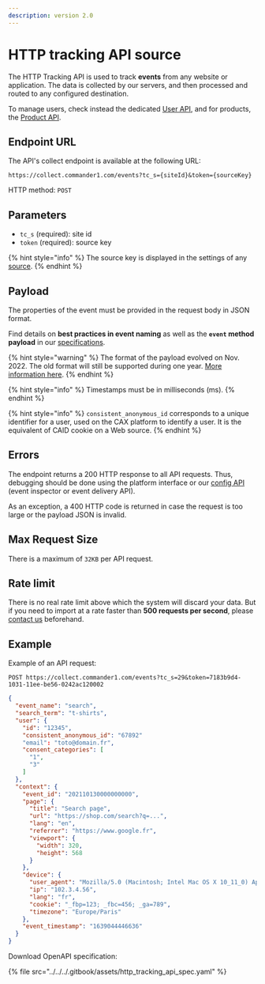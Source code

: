 ```yaml
---
description: version 2.0
---
```


# HTTP tracking API source

The HTTP Tracking API is used to track **events** from any website or application. The data is collected by our servers, and then processed and routed to any configured destination.

To manage users, check instead the dedicated [User API](import-crm-users.md), and for products, the [Product API](import-conversions/api-conversions-and-product-catalog.md).

## Endpoint URL

The API's collect endpoint is available at the following URL:

```
https://collect.commander1.com/events?tc_s={siteId}&token={sourceKey}
```

HTTP method: `POST`

## Parameters

* `tc_s` (required): site id
* `token` (required): source key

{% hint style="info" %}
The source key is displayed in the settings of any [source](../overview.md).
{% endhint %}

## Payload

The properties of the event must be provided in the request body in JSON format.

Find details on **best practices in event naming** as well as the **`event` method payload** in our [specifications](../../../developers/tracking/about-events/).

{% hint style="warning" %}
The format of the payload evolved on Nov. 2022. The old format will still be supported during one year. [More information here](http-tracking-api/http-tracking-api1\_0.md).
{% endhint %}

{% hint style="info" %}
Timestamps must be in milliseconds (ms).
{% endhint %}

{% hint style="info" %}
`consistent_anonymous_id` corresponds to a unique identifier for a user, used on the CAX platform to identify a user. It is the equivalent of CAID cookie on a Web source.
{% endhint %}

## Errors

The endpoint returns a 200 HTTP response to all API requests. Thus, debugging should be done using the platform interface or our [config API](../../../developers/config-api.md) (event inspector or event delivery API).

As an exception, a 400 HTTP code is returned in case the request is too large or the payload JSON is invalid.

## Max Request Size <a href="#max-request-size" id="max-request-size"></a>

There is a maximum of `32KB` per API request.

## Rate limit

There is no real rate limit above which the system will discard your data. But if you need to import at a rate faster than **500 requests per second**, please [contact us](mailto:support@commandersact.com) beforehand.

## Example

Example of an API request:

```
POST https://collect.commander1.com/events?tc_s=29&token=7183b9d4-1031-11ee-be56-0242ac120002
```

```json
{
  "event_name": "search",
  "search_term": "t-shirts",
  "user": {
    "id": "12345",
    "consistent_anonymous_id": "67892"
    "email": "toto@domain.fr",
    "consent_categories": [
      "1",
      "3"
    ]
  },
  "context": {
    "event_id": "202110130000000000",
    "page": {
      "title": "Search page",
      "url": "https://shop.com/search?q=...",
      "lang": "en",
      "referrer": "https://www.google.fr",
      "viewport": {
        "width": 320,
        "height": 568
      }
    },
    "device": {
      "user_agent": "Mozilla/5.0 (Macintosh; Intel Mac OS X 10_11_0) AppleWebKit/537.36 (KHTML, like Gecko) Chrome/46.0.2490.86 Safari/537.36",
      "ip": "102.3.4.56",
      "lang": "fr",
      "cookie": "_fbp=123; _fbc=456; _ga=789",
      "timezone": "Europe/Paris"
    },
    "event_timestamp": "1639044446636"
  }
}
```

Download OpenAPI specification:

{% file src="../../../.gitbook/assets/http_tracking_api_spec.yaml" %}
